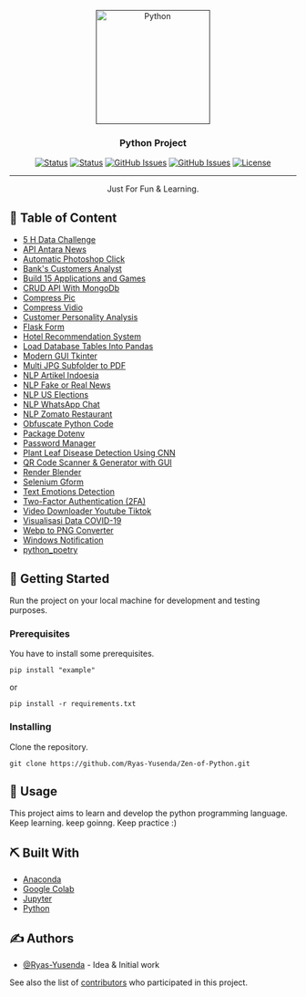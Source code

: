 <p align="center">
<a href="" rel="noopener">
<img width = 200px height = 200px src="https://upload.wikimedia.org/wikipedia/commons/thumb/c/c3/Python-logo-notext.svg/1200px-Python-logo-notext.svg.png" alt="Python"> </a>
</p>
<h3 align="center"> Python Project </h3>

<div align="center">

[![Status](https://img.shields.io/badge/status-active-success.svg)]()
[![Status](https://img.shields.io/github/commit-activity/m/Ryas-Yusenda/Zen-of-Python)](https://github.com/Ryas-Yusenda/Zen-of-Python/commits/main)
[![GitHub Issues](https://img.shields.io/github/repo-size/Ryas-Yusenda/Zen-of-Python)](https://github.com/Ryas-Yusenda/Zen-of-Python)
[![GitHub Issues](https://img.shields.io/github/languages/top/Ryas-Yusenda/Zen-of-Python?color=red)](https://github.com/Ryas-Yusenda/Zen-of-Python)
[![License](https://img.shields.io/badge/license-MIT-blue.svg)](LICENSE.md)

</div>

---

<p align="center"> Just For Fun & Learning.
<br> 
</p>

## 📝 Table of Content

- [5 H Data Challenge](https://github.com/Ryas-Yusenda/Zen-of-Python/tree/main/5%20H%20Data%20Challenge)
- [API Antara News](https://github.com/Ryas-Yusenda/Zen-of-Python/tree/main/API%20Antara%20News)
- [Automatic Photoshop Click](https://github.com/Ryas-Yusenda/Zen-of-Python/tree/main/Automatic%20Photoshop%20Click)
- [Bank's Customers Analyst](https://github.com/Ryas-Yusenda/Zen-of-Python/tree/main/Bank's%20Customers%20Analyst)
- [Build 15 Applications and Games](https://github.com/Ryas-Yusenda/Zen-of-Python/tree/main/Build%2015%20Applications%20and%20Games)
- [CRUD API With MongoDb](https://github.com/Ryas-Yusenda/Zen-of-Python/tree/main/CRUD%20API%20With%20MongoDb)
- [Compress Pic](https://github.com/Ryas-Yusenda/Zen-of-Python/tree/main/Compress%20Pic)
- [Compress Vidio](https://github.com/Ryas-Yusenda/Zen-of-Python/tree/main/Compress%20Vidio)
- [Customer Personality Analysis](https://github.com/Ryas-Yusenda/Zen-of-Python/tree/main/Customer%20Personality%20Analysis)
- [Flask Form](https://github.com/Ryas-Yusenda/Zen-of-Python/tree/main/Flask%20Form)
- [Hotel Recommendation System](https://github.com/Ryas-Yusenda/Zen-of-Python/tree/main/Hotel%20Recommendation%20System)
- [Load Database Tables Into Pandas](https://github.com/Ryas-Yusenda/Zen-of-Python/tree/main/Load%20Database%20Tables%20Into%20Pandas)
- [Modern GUI Tkinter](https://github.com/Ryas-Yusenda/Zen-of-Python/tree/main/Modern%20GUI%20Tkinter)
- [Multi JPG Subfolder to PDF](https://github.com/Ryas-Yusenda/Zen-of-Python/tree/main/Multi%20JPG%20Subfolder%20to%20PDF)
- [NLP Artikel Indoesia](https://github.com/Ryas-Yusenda/Zen-of-Python/tree/main/NLP%20Artikel%20Indoesia)
- [NLP Fake or Real News](https://github.com/Ryas-Yusenda/Zen-of-Python/tree/main/NLP%20Fake%20or%20Real%20News)
- [NLP US Elections](https://github.com/Ryas-Yusenda/Zen-of-Python/tree/main/NLP%20US%20Elections)
- [NLP WhatsApp Chat](https://github.com/Ryas-Yusenda/Zen-of-Python/tree/main/NLP%20WhatsApp%20Chat)
- [NLP Zomato Restaurant](https://github.com/Ryas-Yusenda/Zen-of-Python/tree/main/NLP%20Zomato%20Restaurant)
- [Obfuscate Python Code](https://github.com/Ryas-Yusenda/Zen-of-Python/tree/main/Obfuscate%20Python%20Code)
- [Package Dotenv](https://github.com/Ryas-Yusenda/Zen-of-Python/tree/main/Package%20Dotenv)
- [Password Manager](https://github.com/Ryas-Yusenda/Zen-of-Python/tree/main/Password%20Manager)
- [Plant Leaf Disease Detection Using CNN](https://github.com/Ryas-Yusenda/Zen-of-Python/tree/main/Plant%20Leaf%20Disease%20Detection%20Using%20CNN)
- [QR Code Scanner & Generator with GUI](https://github.com/Ryas-Yusenda/Zen-of-Python/tree/main/QR%20Code%20Scanner%20&%20Generator%20with%20GUI)
- [Render Blender](https://github.com/Ryas-Yusenda/Zen-of-Python/tree/main/Render%20Blender)
- [Selenium Gform](https://github.com/Ryas-Yusenda/Zen-of-Python/tree/main/Selenium%20Gform)
- [Text Emotions Detection](https://github.com/Ryas-Yusenda/Zen-of-Python/tree/main/Text%20Emotions%20Detection)
- [Two-Factor Authentication (2FA)](https://github.com/Ryas-Yusenda/Zen-of-Python/tree/main/Two-Factor%20Authentication%20(2FA))
- [Video Downloader Youtube Tiktok](https://github.com/Ryas-Yusenda/Zen-of-Python/tree/main/Video%20Downloader%20Youtube%20Tiktok)
- [Visualisasi Data COVID-19](https://github.com/Ryas-Yusenda/Zen-of-Python/tree/main/Visualisasi%20Data%20COVID-19)
- [Webp to PNG Converter](https://github.com/Ryas-Yusenda/Zen-of-Python/tree/main/Webp%20to%20PNG%20Converter)
- [Windows Notification](https://github.com/Ryas-Yusenda/Zen-of-Python/tree/main/Windows%20Notification)
- [python_poetry](https://github.com/Ryas-Yusenda/Zen-of-Python/tree/main/python_poetry)
## 🏁 Getting Started <a name="getting_started"></a>

Run the project on your local machine for development and testing purposes.

### Prerequisites

You have to install some prerequisites.

```
pip install "example"
```

or

```
pip install -r requirements.txt
```

### Installing

Clone the repository.

```
git clone https://github.com/Ryas-Yusenda/Zen-of-Python.git
```

## 🎈 Usage <a name="usage"></a>

This project aims to learn and develop the python programming language. Keep learning. keep goinng. Keep practice :)

## ⛏️ Built With <a name="tech_stack"></a>

- [Anaconda](https://www.anaconda.com/)
- [Google Colab](https://colab.research.google.com/)
- [Jupyter](https://jupyter.org/)
- [Python](https://www.python.org/)

## ✍️ Authors <a name="authors"></a>

- [@Ryas-Yusenda](https://github.com/Ryas-Yusenda) - Idea & Initial work

See also the list of [contributors](https://github.com/Ryas-Yusenda/Zen-of-Python/contributors)
who participated in this project.